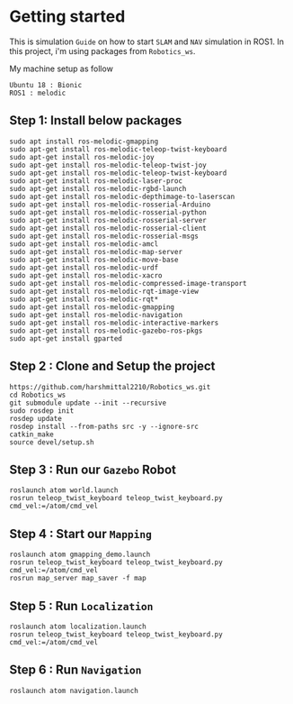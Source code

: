 # Getting started

This is simulation `Guide` on how to start `SLAM` and `NAV` simulation in ROS1.
In this project, i'm using packages from `Robotics_ws`.

My machine setup as follow
```
Ubuntu 18 : Bionic
ROS1 : melodic
```

## Step 1: Install below packages
```
sudo apt install ros-melodic-gmapping
sudo apt-get install ros-melodic-teleop-twist-keyboard
sudo apt-get install ros-melodic-joy 
sudo apt-get install ros-melodic-teleop-twist-joy
sudo apt-get install ros-melodic-teleop-twist-keyboard
sudo apt-get install ros-melodic-laser-proc
sudo apt-get install ros-melodic-rgbd-launch
sudo apt-get install ros-melodic-depthimage-to-laserscan
sudo apt-get install ros-melodic-rosserial-Arduino
sudo apt-get install ros-melodic-rosserial-python
sudo apt-get install ros-melodic-rosserial-server
sudo apt-get install ros-melodic-rosserial-client
sudo apt-get install ros-melodic-rosserial-msgs
sudo apt-get install ros-melodic-amcl
sudo apt-get install ros-melodic-map-server
sudo apt-get install ros-melodic-move-base
sudo apt-get install ros-melodic-urdf
sudo apt-get install ros-melodic-xacro
sudo apt-get install ros-melodic-compressed-image-transport
sudo apt-get install ros-melodic-rqt-image-view
sudo apt-get install ros-melodic-rqt*
sudo apt-get install ros-melodic-gmapping
sudo apt-get install ros-melodic-navigation
sudo apt-get install ros-melodic-interactive-markers
sudo apt-get install ros-melodic-gazebo-ros-pkgs
sudo apt-get install gparted
```

## Step 2 : Clone and Setup the project
```
https://github.com/harshmittal2210/Robotics_ws.git
cd Robotics_ws
git submodule update --init --recursive
sudo rosdep init
rosdep update
rosdep install --from-paths src -y --ignore-src
catkin_make
source devel/setup.sh
```

## Step 3 : Run our `Gazebo` Robot
```
roslaunch atom world.launch
rosrun teleop_twist_keyboard teleop_twist_keyboard.py cmd_vel:=/atom/cmd_vel
```

## Step 4 : Start our `Mapping`
```
roslaunch atom gmapping_demo.launch
rosrun teleop_twist_keyboard teleop_twist_keyboard.py cmd_vel:=/atom/cmd_vel
rosrun map_server map_saver -f map
```

## Step 5 : Run `Localization`
```
roslaunch atom localization.launch
rosrun teleop_twist_keyboard teleop_twist_keyboard.py cmd_vel:=/atom/cmd_vel
```

## Step 6 : Run `Navigation`
```
roslaunch atom navigation.launch
```









